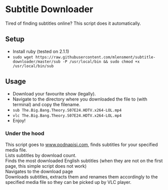 # Subtitle Downloader

Tired of finding subtitles online? This script does it automatically.

## Setup
* Install ruby (tested on 2.1.1)
* `sudo wget https://raw.githubusercontent.com/mlensment/subtitle-downloader/master/sub -P /usr/local/bin && sudo chmod +x /usr/local/bin/sub`

## Usage
* Download your favourite show (legally).
* Navigate to the directory where you downloaded the file to (with terminal) and copy the filename.
* `sub The.Big.Bang.Theory.S07E24.HDTV.x264-LOL.mp4`
* `vlc The.Big.Bang.Theory.S07E24.HDTV.x264-LOL.mp4`
* Enjoy!

### Under the hood
This script goes to www.podnapisi.com, finds subtitles for your specified media file.  
Lists subtitles by download count.  
Finds the most downloaded English subtitles (when they are not on the first page, this simple script does not work)  
Navigates to the download page  
Downloads subtitles, extracts them and renames them accordingly to the specified media file so they can be picked up by VLC player.

